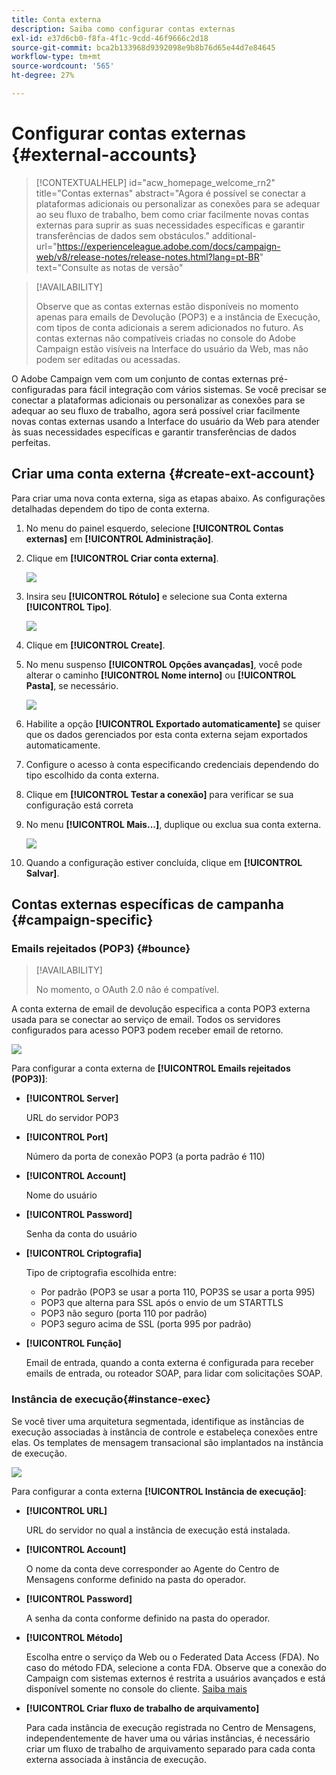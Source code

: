 ```yaml
---
title: Conta externa
description: Saiba como configurar contas externas
exl-id: e37d6cb0-f8fa-4f1c-9cdd-46f9666c2d18
source-git-commit: bca2b133968d9392098e9b8b76d65e44d7e84645
workflow-type: tm+mt
source-wordcount: '565'
ht-degree: 27%

---
```


# Configurar contas externas {#external-accounts}


>[!CONTEXTUALHELP]
>id="acw_homepage_welcome_rn2"
>title="Contas externas"
>abstract="Agora é possível se conectar a plataformas adicionais ou personalizar as conexões para se adequar ao seu fluxo de trabalho, bem como criar facilmente novas contas externas para suprir as suas necessidades específicas e garantir transferências de dados sem obstáculos."
>additional-url="https://experienceleague.adobe.com/docs/campaign-web/v8/release-notes/release-notes.html?lang=pt-BR" text="Consulte as notas de versão"


>[!AVAILABILITY]
>
> Observe que as contas externas estão disponíveis no momento apenas para emails de Devolução (POP3) e a instância de Execução, com tipos de conta adicionais a serem adicionados no futuro.
> As contas externas não compatíveis criadas no console do Adobe Campaign estão visíveis na Interface do usuário da Web, mas não podem ser editadas ou acessadas.

O Adobe Campaign vem com um conjunto de contas externas pré-configuradas para fácil integração com vários sistemas. Se você precisar se conectar a plataformas adicionais ou personalizar as conexões para se adequar ao seu fluxo de trabalho, agora será possível criar facilmente novas contas externas usando a Interface do usuário da Web para atender às suas necessidades específicas e garantir transferências de dados perfeitas.

## Criar uma conta externa {#create-ext-account}

Para criar uma nova conta externa, siga as etapas abaixo. As configurações detalhadas dependem do tipo de conta externa.

1. No menu do painel esquerdo, selecione **[!UICONTROL Contas externas]** em **[!UICONTROL Administração]**.

1. Clique em **[!UICONTROL Criar conta externa]**.

   ![](assets/external_account_create_1.png)

1. Insira seu **[!UICONTROL Rótulo]** e selecione sua Conta externa **[!UICONTROL Tipo]**.

   ![](assets/external_account_create_2.png)

1. Clique em **[!UICONTROL Create]**.

1. No menu suspenso **[!UICONTROL Opções avançadas]**, você pode alterar o caminho **[!UICONTROL Nome interno]** ou **[!UICONTROL Pasta]**, se necessário.

   ![](assets/external_account_create_3.png)

1. Habilite a opção **[!UICONTROL Exportado automaticamente]** se quiser que os dados gerenciados por esta conta externa sejam exportados automaticamente.

1. Configure o acesso à conta especificando credenciais dependendo do tipo escolhido da conta externa.

1. Clique em **[!UICONTROL Testar a conexão]** para verificar se sua configuração está correta

1. No menu **[!UICONTROL Mais...]**, duplique ou exclua sua conta externa.

   ![](assets/external_account_create_4.png)

1. Quando a configuração estiver concluída, clique em **[!UICONTROL Salvar]**.

## Contas externas específicas de campanha {#campaign-specific}

### Emails rejeitados (POP3) {#bounce}

>[!AVAILABILITY]
>
> No momento, o OAuth 2.0 não é compatível.

A conta externa de email de devolução especifica a conta POP3 externa usada para se conectar ao serviço de email. Todos os servidores configurados para acesso POP3 podem receber email de retorno.

![](assets/external_account_bounce.png)

Para configurar a conta externa de **[!UICONTROL Emails rejeitados (POP3)]**:

* **[!UICONTROL Server]**

  URL do servidor POP3

* **[!UICONTROL Port]**

  Número da porta de conexão POP3 (a porta padrão é 110)

* **[!UICONTROL Account]**

  Nome do usuário

* **[!UICONTROL Password]**

  Senha da conta do usuário

* **[!UICONTROL Criptografia]**

  Tipo de criptografia escolhida entre:

   * Por padrão (POP3 se usar a porta 110, POP3S se usar a porta 995)
   * POP3 que alterna para SSL após o envio de um STARTTLS
   * POP3 não seguro (porta 110 por padrão)
   * POP3 seguro acima de SSL (porta 995 por padrão)

* **[!UICONTROL Função]**

  Email de entrada, quando a conta externa é configurada para receber emails de entrada, ou roteador SOAP, para lidar com solicitações SOAP.

### Instância de execução{#instance-exec}

Se você tiver uma arquitetura segmentada, identifique as instâncias de execução associadas à instância de controle e estabeleça conexões entre elas. Os templates de mensagem transacional são implantados na instância de execução.

![](assets/external_account_exec.png)

Para configurar a conta externa **[!UICONTROL Instância de execução]**:

* **[!UICONTROL URL]**

  URL do servidor no qual a instância de execução está instalada.

* **[!UICONTROL Account]**

  O nome da conta deve corresponder ao Agente do Centro de Mensagens conforme definido na pasta do operador.

* **[!UICONTROL Password]**

  A senha da conta conforme definido na pasta do operador.

* **[!UICONTROL Método]**

  Escolha entre o serviço da Web ou o Federated Data Access (FDA).
No caso do método FDA, selecione a conta FDA. Observe que a conexão do Campaign com sistemas externos é restrita a usuários avançados e está disponível somente no console do cliente. [Saiba mais](https://experienceleague.adobe.com/en/docs/campaign/campaign-v8/connect/fda#_blank)

* **[!UICONTROL Criar fluxo de trabalho de arquivamento]**

  Para cada instância de execução registrada no Centro de Mensagens, independentemente de haver uma ou várias instâncias, é necessário criar um fluxo de trabalho de arquivamento separado para cada conta externa associada à instância de execução.
